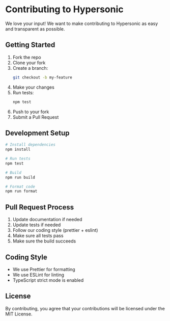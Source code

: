 # Contributing to Hypersonic

We love your input! We want to make contributing to Hypersonic as easy and transparent as possible.

## Getting Started

1. Fork the repo
2. Clone your fork
3. Create a branch:
   ```sh
   git checkout -b my-feature
   ```
4. Make your changes
5. Run tests:
   ```sh
   npm test
   ```
6. Push to your fork
7. Submit a Pull Request

## Development Setup

```sh
# Install dependencies
npm install

# Run tests
npm test

# Build
npm run build

# Format code
npm run format
```

## Pull Request Process

1. Update documentation if needed
2. Update tests if needed
3. Follow our coding style (prettier + eslint)
4. Make sure all tests pass
5. Make sure the build succeeds

## Coding Style

- We use Prettier for formatting
- We use ESLint for linting
- TypeScript strict mode is enabled

## License

By contributing, you agree that your contributions will be licensed under the MIT License. 